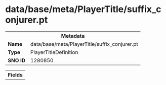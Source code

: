 <h1>data/base/meta/PlayerTitle/suffix_conjurer.pt</h1><table><tr><th colspan="100%">Metadata</th></tr><tr><td><b>Name</b></td><td>data/base/meta/PlayerTitle/suffix_conjurer.pt</td></tr><tr><td><b>Type</b></td><td>PlayerTitleDefinition</td></tr><tr><td><b>SNO ID</b></td><td>1280850</td></tr></table>

<table><tr><th colspan="100%">Fields</th></tr></table>

